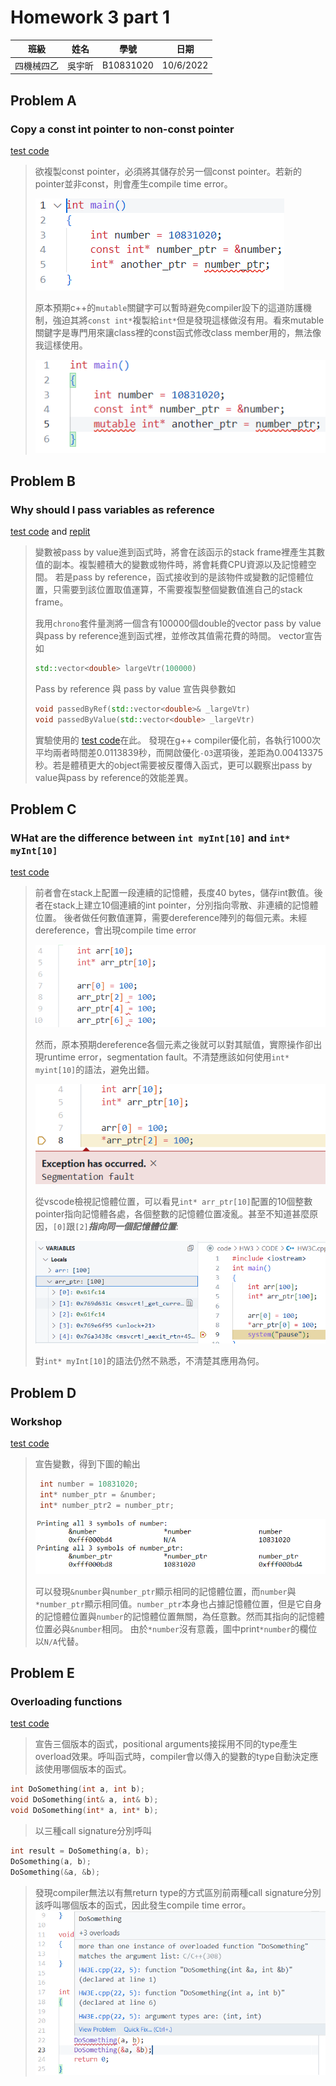 # Homework 3 part 1
 |  班級   | 姓名 |  學號   |   日期   |
 |   :---: | :---:|  :---:  |:---: |
 |四機械四乙|吳宇昕|B10831020|10/6/2022|

## Problem A
### Copy a const int pointer to non-const pointer 
[test code](CODE/Part1/HW3A.cpp)
> 欲複製const pointer，必須將其儲存於另一個const pointer。若新的pointer並非const，則會產生compile time error。
>
> ![compiletimeerror1](IMG/Part1/3A-0.png)
>
> 原本預期c++的```mutable```關鍵字可以暫時避免compiler設下的這道防護機制，強迫其將```const int*```複製給```int*```但是發現這樣做沒有用。看來mutable關鍵字是專門用來讓class裡的const函式修改class member用的，無法像我這樣使用。
> 
> ![mutable keyword no use](IMG/Part1/3A-2.png)

## Problem B
### Why should I pass variables as reference
[test code](CODE/Part1/HW3B.cpp) and [replit](https://replit.com/join/wogevlomwv-b10831020)
> 變數被pass by value進到函式時，將會在該函示的stack frame裡產生其數值的副本。複製體積大的變數或物件時，將會耗費CPU資源以及記憶體空間。
> 若是pass by reference，函式接收到的是該物件或變數的記憶體位置，只需要到該位置取值運算，不需要複製整個變數值進自己的stack frame。
>
> 我用```chrono```套件量測將一個含有100000個double的vector pass by value與pass by reference進到函式裡，並修改其值需花費的時間。
> vector宣告如
> ```c++
> std::vector<double> largeVtr(100000)
> ```
>
> Pass by reference 與 pass by value 宣告與參數如
> ```c++
> void passedByRef(std::vector<double>& _largeVtr)
> void passedByValue(std::vector<double> _largeVtr)
> ```
>
> 實驗使用的 [test code](CODE/Part1/HW3B.cpp)在此。
> 發現在g++ compiler優化前，各執行1000次平均兩者時間差0.0113839秒，而開啟優化```-O3```選項後，差距為0.00413375秒。若是體積更大的object需要被反覆傳入函式，更可以觀察出pass by value與pass by reference的效能差異。

## Problem C
### WHat are the difference between ```int myInt[10]``` and ```int* myInt[10]```
[test code](CODE/Part1/HW3C.cpp)
> 前者會在stack上配置一段連續的記憶體，長度40 bytes，儲存int數值。後者在stack上建立10個連續的int pointer，分別指向零散、非連續的記憶體位置。
> 後者做任何數值運算，需要dereference陣列的每個元素。未經dereference，會出現compile time error
> 
> ![forgot to dereference my pointer array](IMG/Part1/3C-0.png)
> 
> 然而，原本預期dereference各個元素之後就可以對其賦值，實際操作卻出現runtime error，segmentation fault。不清楚應該如何使用```int* myint[10]```的語法，避免出錯。
> 
> ![dereference segfault](IMG/Part1/3C-3.png)
> 
> 從vscode檢視記憶體位置，可以看見```int* arr_ptr[10]```配置的10個整數pointer指向記憶體各處，各個整數的記憶體位置凌亂。甚至不知道甚麼原因，```[0]```跟```[2]```***指向同一個記憶體位置***:
> 
> ![discrete ints](IMG/Part1/3C-2.png)
> 
> 對```int* myInt[10]```的語法仍然不熟悉，不清楚其應用為何。


## Problem D
### Workshop
[test code](CODE/Part1/HW3D.cpp)
> 宣告變數，得到下圖的輸出
> ```c++
>  int number = 10831020;
>  int* number_ptr = &number;
>  int* number_ptr2 = number_ptr;
> ```
> 
> ![tutor output](IMG/Part1/int_intptr_intref.png)
> 
> 可以發現```&number```與```number_ptr```顯示相同的記憶體位置，而```number```與```*number_ptr```顯示相同值。```number_ptr```本身也占據記憶體位置，但是它自身的記憶體位置與```number```的記憶體位置無關，為任意數。然而其指向的記憶體位置必與```&number```相同。
> 由於```*number```沒有意義，圖中print```*number```的欄位以```N/A```代替。

## Problem E
### Overloading functions
[test code](CODE/Part1/HW3E.cpp)
> 宣告三個版本的函式，positional arguments接採用不同的type產生overload效果。呼叫函式時，compiler會以傳入的變數的type自動決定應該使用哪個版本的函式。
```c++
int DoSomething(int a, int b);
void DoSomething(int& a, int& b);
void DoSomething(int* a, int* b);
```
> 以三種call signature分別呼叫
```c++
int result = DoSomething(a, b);
DoSomething(a, b);
DoSomething(&a, &b);
```
> 發現compiler無法以有無return type的方式區別前兩種call signature分別該呼叫哪個版本的函式，因此發生compile time error。
> ![overload function fail](IMG/Part1/3E-0.png)